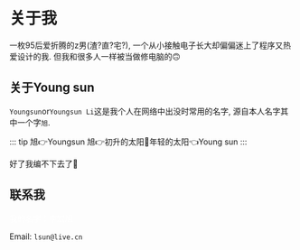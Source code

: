 # 关于我

一枚95后爱折腾的z男(渣?直?宅?),
一个从小接触电子长大却偏偏迷上了程序又热爱设计的我.
但我和很多人一样被当做修电脑的🙃

## 关于Young sun

`Youngsun`or`Youngsun Li`这是我个人在网络中出没时常用的名字, 源自本人名字其中一个字`旭`.

::: tip 旭👉Youngsun
旭👉初升的太阳🤔年轻的太阳👈Young sun
:::

好了我编不下去了🙈

## 联系我

<div style="color: white">我的名字：李宏旭</div>
  
Email: `lsun@live.cn`


